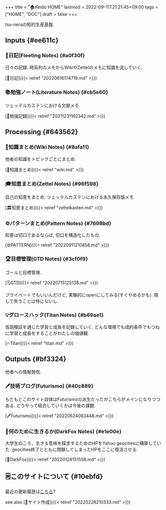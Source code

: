 +++
title = "🏠Keido HOME"
lastmod = 2022-09-11T21:21:45+09:00
tags = ["HOME", "DOC"]
draft = false
+++

tsu-neraの知的生産基盤.


## Inputs {#ee611c}


### 📓日記(Fleeting Notes) {#a0f30f}

日々の記録. 時系列のメモからWikiやZettelのメモに知識を流していく.

[📓日記]({{< relref "20220616174719.md" >}})


### 📚勉強ノート(Literature Notes) {#cb5e60}

ツェッテルカステンにおける文献メモ.

[📁勉強記録]({{< relref "20211231162342.md" >}})


## Processing {#643562}


### 📝知識まとめ(Wiki Notes) {#8afa11}

他者の知識をトピックごとにまとめ.

[📝知識まとめ]({{< relref "wiki.md" >}})


### 🎓知恵まとめ(Zettel Notes) {#96f598}

自己の知恵をまとめ. ツェッテルカステンにおける永久保存版メモ.

[🏛知恵まとめ]({{< relref "zettelkasten.md" >}})


### ⚙パターンまとめ(Pattern Notes) {#7698bd}

知恵は切口であるならば, 切口を構造化したもの.

[⚙PATTERN]({{< relref "20220911210858.md" >}})


### 🏆目標管理(GTD Notes) {#3cf0f9}

ゴールと目標管理.

[🗒GTD]({{< relref "20220715125138.md" >}})

プライベートでもいいんだけど, 実験的にopenにしてみる(すぐやめるかも). 隠して失うことは特にないし.


### 💡グロースハック(Titan Notes) {#b69ae1}

仮説検証を通じた学習と成長を記録していく. どんな環境でも成約条件でもつねに学習と成長をすることがわたしの価値観.

[🔥Titan]({{< relref "titan.md" >}})


## Outputs {#bf3324}

他者への情報発信.


### 🖊技術ブログ(Futurismo) {#40c889}

もともとこのサイト自体はFuturismoの派生だったがこちらがメインになりつつある. どうやって結合していくかは今後の課題.

[🖊Futurismo]({{< relref "20220624083448.md" >}})


### 🦊何のために生きるか(DarkFox Notes) {#e1e00e}

大学生のころ，生きる意味を探求するためのHPをYahoo geocitiesに構築していた. geocities終了とともに閉鎖してしまったHPをここに復活させる.

[🦊DarkFox]({{< relref "20220128151558.md" >}})


## 🗒このサイトについて {#10ebfd}

最近の更新履歴は[こちら](https://github.com/tsu-nera/keido/commits/main)?

see also [🔖サイト作成]({{< relref "20220228210333.md" >}})
